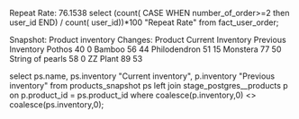 
Repeat Rate:
  76.1538
select 
     (count( CASE WHEN number_of_order>=2 then user_id END) / count( user_id))*100 "Repeat Rate"
from fact_user_order;

Snapshot: Product inventory Changes:
Product          Current Inventory Previous Inventory
Pothos	          40	              0
Bamboo	          56	              44
Philodendron	    51	              15
Monstera	        77	              50
String of pearls	58	              0
ZZ Plant	        89	              53

select ps.name, ps.inventory "Current inventory", p.inventory "Previous inventory"
from products_snapshot ps
left join stage_postgres__products p
on p.product_id = ps.product_id
where coalesce(p.inventory,0) <> coalesce(ps.inventory,0);
